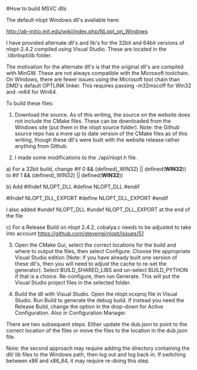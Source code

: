 #How to build MSVC dlls

The default nlopt Windows dll's available here:

http://ab-initio.mit.edu/wiki/index.php/NLopt_on_Windows

I have provided  alternate dll's and lib's for the 32bit and 64bit 
versions of nlopt-2.4.2 compiled using Visual Studio. These are located in the 
.\libnlopt\lib
folder.

The motivation for the alternate dll's is that the original dll's are compiled
with MinGW. These are not always compatible with the Microsoft toolchain. On 
Windows, there are fewer issues using the Microsoft tool chain than DMD's 
default OPTLINK linker. This requires passing -m32mscoff for Win32 and -m64
for Win64. 

To build these files: 
1) Download the source. As of this writing, the source on the website does not 
include the CMake files. These can be downloaded from the Windows site (put them
in the nlopt source folder). Note: the Github source repo has a more up to date 
version of the CMake files as of this writing, though these dll's were built
with the website release rather anything from Github.

2) I made some modifications to the ./api/nlopt.h file. 

a) For a 32bit build, change
#if 0 && (defined(_WIN32) || defined(__WIN32__))
to
#if 1 && (defined(_WIN32) || defined(__WIN32__))

b) Add
#ifndef NLOPT_DLL
#define NLOPT_DLL
#endif

#ifndef NLOPT_DLL_EXPORT
#define NLOPT_DLL_EXPORT
#endif

I also added 
#undef NLOPT_DLL
#undef NLOPT_DLL_EXPORT
at the end of the file

c) For a Release Build on nlopt 2.4.2, cobalya.c needs to be adjusted to take
into account
https://github.com/stevengj/nlopt/issues/51

3) Open the CMake Gui, select the correct locations for the build and where to 
output the files, then select Configure. Choose the appropriate Visual Studio
edition (Note: if you have already built one version of these dll's, then you
will need to adjust the cache to re-set the generator). Select BUILD_SHARED_LIBS
and un-select BUILD_PYTHON if that is a choice. Re-configure, then run Generate. 
This will put the Visual Studio project files in the selected folder. 

4) Build the dll with Visual Studio. Open the nlopt.vcxproj file in Visual 
Studio. Run Build to generate the debug build. If instead you need the Release
Build, change the option in the drop-down for Active Configuration. Also in
Configuration Manager.

There are two subsequent steps. Either update the dub.json to point to the 
correct location of the files or move the files to the location in the
dub.json file. 

Note: the second approach may require adding the directory containing the dll/
lib files to the Windows path, then log out and log back in. If switching
between x86 and x86_64, it may require re-doing this step. 




